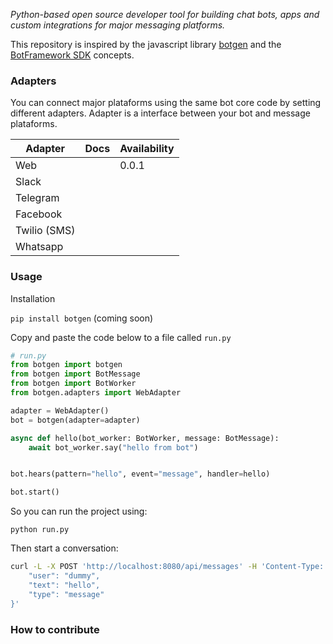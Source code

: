 *Python-based open source developer tool for building chat bots, apps and custom integrations for major messaging platforms.*

This repository is inspired by the javascript library [botgen](https://github.com/howdyai/botgen) and the [BotFramework SDK](https://github.com/microsoft/botframework-sdk) concepts.

### Adapters

You can connect major plataforms using the same bot core code by setting different adapters. Adapter is a interface between your bot and message plataforms.


| Adapter | Docs | Availability |
|---------| -----|--------------|
| Web     | | 0.0.1        |
| Slack   | |              |
| Telegram   | |              |
| Facebook   | |              |
| Twilio (SMS)   | |              |
| Whatsapp   | |              |

### Usage

Installation

`pip install botgen` (coming soon)

Copy and paste the code below to a file called `run.py`

```python
# run.py
from botgen import botgen
from botgen import BotMessage
from botgen import BotWorker
from botgen.adapters import WebAdapter

adapter = WebAdapter()
bot = botgen(adapter=adapter)

async def hello(bot_worker: BotWorker, message: BotMessage):
    await bot_worker.say("hello from bot")


bot.hears(pattern="hello", event="message", handler=hello)

bot.start()
```

So you can run the project using:

`python run.py`

Then start a conversation:

```bash
curl -L -X POST 'http://localhost:8080/api/messages' -H 'Content-Type: application/json' -d '{
	"user": "dummy",
    "text": "hello",
    "type": "message"
}'
```

### How to contribute

